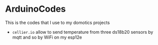 # ArduinoCodes

This is the codes that I use to my domotics projects

- ```cellier.io``` allow to send temperature from three ds18b20 sensors by mqtt and so by WiFi on my esp12e
